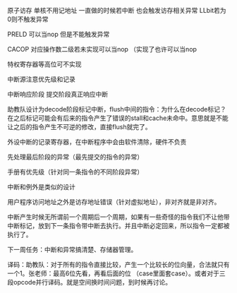 原子访存	单核不用记地址	一直做的时候若中断	也会触发访存相关异常	LLbit若为0则不触发异常

PRELD	可以当nop	但是不能触发异常

CACOP	对应操作数二级若未实现可以当nop	（实现了也许可以当nop

特权寄存器等高位可不实现

中断源注意优先级和记录

中断响应阶段	提交阶段真正响应中断	

助教队设计为decode阶段标记中断，flush中间的指令：为什么在decode标记？ 在之后标记可能会有后来的指令产生了错误的stall和cache未命中。意思就是不能让之后的指令产生不可逆的修改，直接flush就完了。	

外设中断的记录寄存器，在中断程序中会由软件清除，硬件不负责

先处理最后阶段的异常（最先提交的指令的异常）

手册有优先级（针对同一条指令的不同阶段异常）

中断和例外是类似的设计

用户程序访问地址之外是访存地址错误（针对虚拟地址），非对齐就是非对齐。

中断产生时候无所谓前一个周期后一个周期，如果有一些奇怪的指令我们不让他带中断标记，放到下一条指令带中断去执行。并且中断必定回来，所以指令一定都被执行了。

下一周任务：中断和异常搞清楚、存储器管理。

译码：助教队：对于所有的指令直接比较，产生一个比较长的位向量，合法就只有一个1。张老师：最高6位先看，再看后面的位	（case里面套case）。或者对于三段opcode并行译码。就是空间换时间问题，到时候再讨论。

​     

